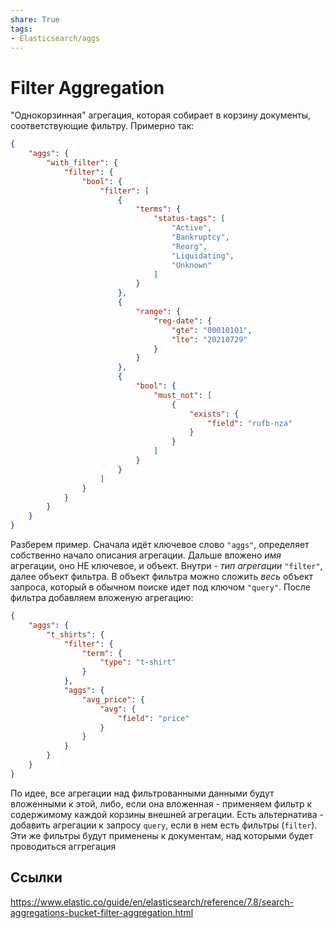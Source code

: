 ```yaml
---
share: True
tags: 
- Elasticsearch/aggs
---
```

# Filter Aggregation
"Однокорзинная" агрегация, которая собирает в корзину документы, соответствующие фильтру. Примерно так:
```json
{
    "aggs": {
        "with_filter": {
            "filter": {
        		"bool": {
        			"filter": [
        				{
        					"terms": {
        						"status-tags": [
        							"Active",
        							"Bankruptcy",
        							"Reorg",
        							"Liquidating",
        							"Unknown"
        						]
        					}
        				},
        				{
        					"range": {
        						"reg-date": {
        							"gte": "00010101",
        							"lte": "20210729"
        						}
        					}
        				},
        				{
        					"bool": {
        						"must_not": [
        							{
        								"exists": {
        									"field": "rufb-nza"
        								}
        							}
        						]
        					}
        				}
        			]
        		}
            }
        }
    }
}
```

Разберем пример. Сначала идёт ключевое слово `"aggs"`, определяет собственно начало описания агрегации. Дальше вложено _имя_ агрегации, оно НЕ ключевое, и объект. Внутри - _тип агрегации_ `"filter"`, далее объект фильтра. В объект фильтра можно сложить  _весь_ объект запроса, который в обычном поиске идет под ключом `"query"`. После фильтра добавляем вложеную агрегацию:
```json
{
	"aggs": {
		"t_shirts": {
			"filter": {
				"term": {
					"type": "t-shirt"
				}
			},
			"aggs": {
				"avg_price": {
					"avg": {
						"field": "price"
					}
				}
			}
		}
	}
}
```

По идее, все агрегации над фильтрованными данными будут вложенными к этой, либо, если она вложенная - применяем фильтр к содержимому каждой корзины внешней агрегации.
Есть альтернатива - добавить агрегации к запросу `query`, если в нем есть фильтры (`filter`). Эти же фильтры будут применены к документам, над которыми будет проводиться аггрегация
## Ссылки
https://www.elastic.co/guide/en/elasticsearch/reference/7.8/search-aggregations-bucket-filter-aggregation.html